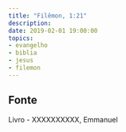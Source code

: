 ```yaml
---
title: "Filêmon, 1:21"
description: 
date: 2019-02-01 19:00:00
topics: 
- evangelho
- biblia
- jesus
- filemon
---
```




## Fonte
Livro - XXXXXXXXXX, Emmanuel
